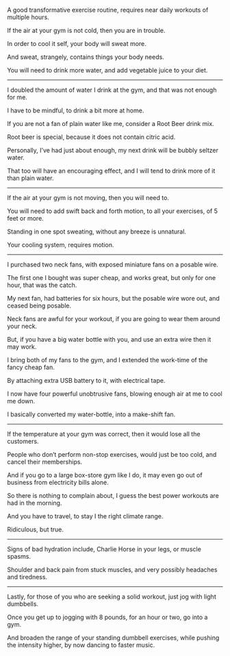 A good transformative exercise routine,
requires near daily workouts of multiple hours.

If the air at your gym is not cold,
then you are in trouble.

In order to cool it self,
your body will sweat more.

And sweat, strangely,
contains things your body needs.

You will need to drink more water,
and add vegetable juice to your diet.

---

I doubled the amount of water I drink at the gym,
and that was not enough for me.

I have to be mindful,
to drink a bit more at home.

If you are not a fan of plain water like me,
consider a Root Beer drink mix.

Root beer is special,
because it does not contain citric acid.

Personally, I’ve had just about enough,
my next drink will be bubbly seltzer water.

That too will have an encouraging effect,
and I will tend to drink more of it than plain water.

---

If the air at your gym is not moving,
then you will need to.

You will need to add swift back and forth motion,
to all your exercises, of 5 feet or more.

Standing in one spot sweating,
without any breeze is unnatural.

Your cooling system,
requires motion.

---

I purchased two neck fans,
with exposed miniature fans on a posable wire.

The first one I bought was super cheap,
and works great, but only for one hour, that was the catch.

My next fan, had batteries for six hours,
but the posable wire wore out, and ceased being posable.

Neck fans are awful for your workout,
if you are going to wear them around your neck.

But, if you have a big water bottle with you,
and use an extra wire then it may work.

I bring both of my fans to the gym,
and I extended the work-time of the fancy cheap fan.

By attaching extra USB battery to it,
with electrical tape.

I now have four powerful unobtrusive fans,
blowing enough air at me to cool me down.

I basically converted my water-bottle,
into a make-shift fan.

---

If the temperature at your gym was correct,
then it would lose all the customers.

People who don’t perform non-stop exercises,
would just be too cold, and cancel their memberships.

And if you go to a large box-store gym like I do,
it may even go out of business from electricity bills alone.

So there is nothing to complain about,
I guess the best power workouts are had in the morning.

And you have to travel,
to stay I the right climate range.

Ridiculous,
but true.

---

Signs of bad hydration include,
Charlie Horse in your legs, or muscle spasms.

Shoulder and back pain from stuck muscles,
and very possibly headaches and tiredness.

---

Lastly, for those of you who are seeking a solid workout,
just jog with light dumbbells.

Once you get up to jogging with 8 pounds,
for an hour or two, go into a gym.

And broaden the range of your standing dumbbell exercises,
while pushing the intensity higher, by now dancing to faster music.

